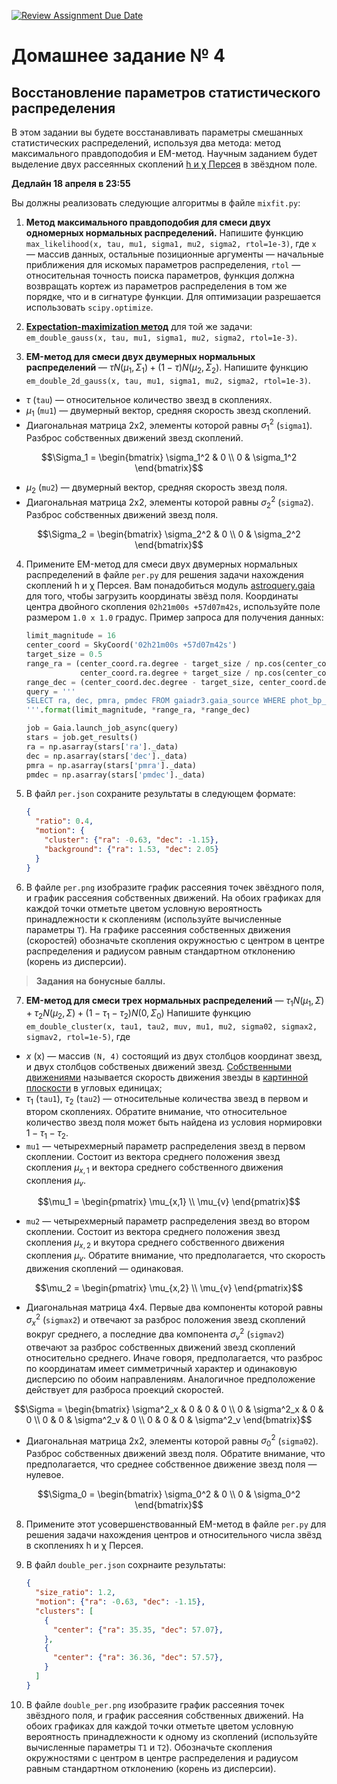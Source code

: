 [![Review Assignment Due Date](https://classroom.github.com/assets/deadline-readme-button-24ddc0f5d75046c5622901739e7c5dd533143b0c8e959d652212380cedb1ea36.svg)](https://classroom.github.com/a/wEmm315l)
# Домашнее задание № 4
## Восстановление параметров статистического распределения

В этом задании вы будете восстанавливать параметры смешанных статистических распределений, используя два метода: метод максимального правдоподобия и EM-метод. Научным заданием будет выделение двух рассеянных скоплений  [h и χ Персея](https://apod.nasa.gov/apod/ap091204.html) в звёздном поле.

**Дедлайн 18 апреля в 23:55**

Вы должны реализовать следующие алгоритмы в файле `mixfit.py`:

1. **Метод максимального правдоподобия для смеси двух одномерных нормальных распределений.** Напишите функцию `max_likelihood(x, tau, mu1, sigma1, mu2, sigma2, rtol=1e-3)`, где `x` — массив данных, остальные позиционные аргументы — начальные приближения для искомых параметров распределения, `rtol` — относительная точность поиска параметров, функция должна возвращать кортеж из параметров распределения в том же порядке, что и в сигнатуре функции. Для оптимизации разрешается использовать `scipy.optimize`.

2. **[Expectation-maximization метод](https://en.wikipedia.org/wiki/Expectation–maximization_algorithm)** для той же задачи: `em_double_gauss(x, tau, mu1, sigma1, mu2, sigma2, rtol=1e-3)`.

3. **EM-метод для смеси двух двумерных нормальных распределений** — $\tau N(\mu_1, \Sigma_1) + (1-\tau) N(\mu_2, \Sigma_2)$. Напишите функцию `em_double_2d_gauss(x, tau, mu1, sigma1, mu2, sigma2, rtol=1e-3)`.
  * $\tau$ (`tau`) — относительное количество звезд в скоплениях.
  * $\mu_1$ (`mu1`) — двумерный вектор, средняя скорость звезд скоплений.
  * Диагональная матрица 2x2, элементы которой равны $\sigma_1^2$ (`sigma1`). Разброс собственных движений звезд скоплений.
  ```math
  \Sigma_1 = \begin{bmatrix}
  \sigma_1^2 & 0 \\
  0 & \sigma_1^2
  \end{bmatrix}
  ```
  * $\mu_2$ (`mu2`) — двумерный вектор, средняя скорость звезд поля.
  * Диагональная матрица 2x2, элементы которой равны $\sigma_2^2$ (`sigma2`). Разброс собственных движений звезд поля.
  ```math
  \Sigma_2 = \begin{bmatrix}
  \sigma_2^2 & 0 \\
  0 & \sigma_2^2
  \end{bmatrix}
  ```

4. Примените EM-метод для смеси двух двумерных нормальных распределений в файле `per.py` для решения задачи нахождения скоплений h и χ Персея.
Вам понадобиться модуль [astroquery.gaia](https://astroquery.readthedocs.io/en/latest/gaia/gaia.html) для того, чтобы загрузить координаты звёзд поля.
Координаты центра двойного скопления `02h21m00s +57d07m42s`, используйте поле размером `1.0 x 1.0` градус.
Пример запроса для получения данных:

   ```python
   limit_magnitude = 16
   center_coord = SkyCoord('02h21m00s +57d07m42s')
   target_size = 0.5
   range_ra = (center_coord.ra.degree - target_size / np.cos(center_coord.dec.radian),
               center_coord.ra.degree + target_size / np.cos(center_coord.dec.radian))
   range_dec = (center_coord.dec.degree - target_size, center_coord.dec.degree + target_size)
   query = '''
   SELECT ra, dec, pmra, pmdec FROM gaiadr3.gaia_source WHERE phot_bp_mean_mag < {:.2f} AND pmra IS NOT NULL AND pmdec IS NOT NULL AND ra BETWEEN {:} AND {:} AND dec BETWEEN {:} AND {:}
   '''.format(limit_magnitude, *range_ra, *range_dec)

   job = Gaia.launch_job_async(query)
   stars = job.get_results()
   ra = np.asarray(stars['ra']._data)
   dec = np.asarray(stars['dec']._data)
   pmra = np.asarray(stars['pmra']._data)
   pmdec = np.asarray(stars['pmdec']._data)
   ```

5. В файл `per.json` сохраните результаты в следующем формате:

    ```json
    {
      "ratio": 0.4,
      "motion": {
        "cluster": {"ra": -0.63, "dec": -1.15},
        "background": {"ra": 1.53, "dec": 2.05}
      }
    }
    ```

6. В файле `per.png` изобразите график рассеяния точек звёздного поля, и график рассеяния собственных движений.
На обоих графиках для каждой точки отметьте цветом условную вероятность принадлежности к скоплениям (используйте вычисленные параметры `T`).
На графике рассеяния собственных движения (скоростей) обозначьте скопления окружностью с центром в центре распределения и радиусом равным стандартном отклонению (корень из дисперсии).

> **Задания на бонусные баллы.**

7. **EM-метод для смеси трех нормальных распределений** — $\tau_1 N(\mu_1, \Sigma) + \tau_2 N(\mu_2, \Sigma) + (1-\tau_1-\tau_2) N(0, \Sigma_0)$
Напишите функцию `em_double_cluster(x, tau1, tau2, muv, mu1, mu2, sigma02, sigmax2, sigmav2, rtol=1e-5)`, где
  * $x$ (x) — массив `(N, 4)` состоящий из двух столбцов координат звезд, и двух столбцов собственых движений звезд.
[Собственными движениями](http://www.astronet.ru/db/msg/1171379) называется скорость движения звезды в [картинной плоскости](http://www.astronet.ru/db/msg/1190817/node7.html) в угловых единицах;
  * $\tau_1$ (`tau1`), $\tau_2$ (`tau2`) — относительные количества звезд в первом и втором скоплениях. Обратите внимание, что относительное количество звезд поля может быть найдена из условия нормировки $1-\tau_1-\tau_2$.
  * `mu1` — четырехмерный параметр распределения звезд в первом скоплении. Состоит из вектора среднего положения звезд скопления $\mu_{x,1}$ и вектора среднего собственного движения скопления $\mu_v$.
  ```math
  \mu_1 = \begin{pmatrix}
  \mu_{x,1} \\
  \mu_{v}
  \end{pmatrix}
  ```
  * `mu2` — четырехмерный параметр распределения звезд во втором скоплении. Состоит из вектора среднего положения звезд скопления $\mu_{x,2}$ и вкутора среднего собственного движения скопления $\mu_v$. Обратите внимание, что предполагается, что скорость движения скоплений — одинаковая.
  ```math
  \mu_2 = \begin{pmatrix}
  \mu_{x,2} \\
  \mu_{v}
  \end{pmatrix}
  ```
  * Диагональная матрица 4x4. Первые два компоненты которой равны $\sigma^2_x$ (`sigmax2`) и отвечают за разброс положения звезд скоплений вокруг среднего,  а последние два компонента $\sigma^2_v$ (`sigmav2`) отвечают за разброс собственных движений звезд скоплений относительно среднего. Иначе говоря, предполагается, что разброс по координатам имеет симметричный характер и одинаковую дисперсию по обоим направлениям. Аналогичное предположение действует для разброса проекций скоростей.
  ```math
  \Sigma = \begin{bmatrix}
  \sigma^2_x & 0 & 0 & 0 \\
  0 & \sigma^2_x & 0 & 0 \\
  0 & 0 & \sigma^2_v & 0 \\
  0 & 0 & 0 & \sigma^2_v
  \end{bmatrix}
  ```
  * Диагональная матрица 2x2, элементы которой равны $\sigma_0^2$ (`sigma02`). Разброс собственных движений звезд поля. Обратите внимание, что предполагается, что среднее собственное движение звезд поля — нулевое.
  ```math
  \Sigma_0 = \begin{bmatrix}
  \sigma_0^2 & 0 \\
  0 & \sigma_0^2
  \end{bmatrix}
  ```

8. Примените этот усовершенствованный EM-метод в файле `per.py` для решения задачи нахождения центров и относительного числа звёзд в скоплениях h и χ Персея.

9. В файл `double_per.json` сохрнаите результаты:

    ```json
    {
      "size_ratio": 1.2,
      "motion": {"ra": -0.63, "dec": -1.15},
      "clusters": [
        {
          "center": {"ra": 35.35, "dec": 57.07},
        },
        {
          "center": {"ra": 36.36, "dec": 57.57},
        }
      ]
    }
    ```

10. В файле `double_per.png` изобразите график рассеяния точек звёздного поля, и график рассеяния собственных движений.
На обоих графиках для каждой точки отметьте цветом условную вероятность принадлежности к одному из скоплений (используйте вычисленные параметры `T1` и `T2`).
Обозначьте скопления окружностями с центром в центре распределения и радиусом равным стандартном отклонению (корень из дисперсии).
